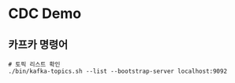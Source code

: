 # CDC Demo

## 카프카 명령어

```shell
# 토픽 리스트 확인
./bin/kafka-topics.sh --list --bootstrap-server localhost:9092

```

